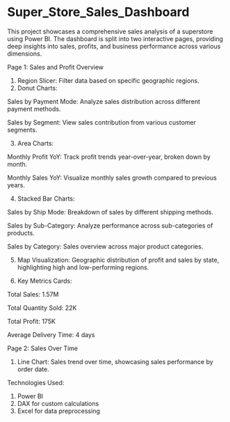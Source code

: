 # Super_Store_Sales_Dashboard
This project showcases a comprehensive sales analysis of a superstore using Power BI. The dashboard is split into two interactive pages, providing deep insights into sales, profits, and business performance across various dimensions.

Page 1: Sales and Profit Overview
1. Region Slicer: Filter data based on specific geographic regions.
2. Donut Charts:

Sales by Payment Mode: Analyze sales distribution across different payment methods.

Sales by Segment: View sales contribution from various customer segments.

3. Area Charts:

Monthly Profit YoY: Track profit trends year-over-year, broken down by month.

Monthly Sales YoY: Visualize monthly sales growth compared to previous years.

4. Stacked Bar Charts:

Sales by Ship Mode: Breakdown of sales by different shipping methods.

Sales by Sub-Category: Analyze performance across sub-categories of products.

Sales by Category: Sales overview across major product categories.

5. Map Visualization: Geographic distribution of profit and sales by state, highlighting high and low-performing regions.

6. Key Metrics Cards:

Total Sales: 1.57M

Total Quantity Sold: 22K

Total Profit: 175K

Average Delivery Time: 4 days

Page 2: Sales Over Time
1. Line Chart: Sales trend over time, showcasing sales performance by order date.

Technologies Used:
1. Power BI
2. DAX for custom calculations
3. Excel for data preprocessing

